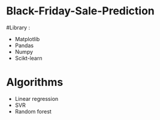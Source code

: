 # Black-Friday-Sale-Prediction

#Library :
  * Matplotlib
  * Pandas
  * Numpy
  * Scikt-learn
  
# Algorithms
  * Linear regression
  * SVR
  * Random forest
